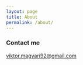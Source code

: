 ```yaml
---
layout: page
title: About
permalink: /about/
---
```


### Contact me

[viktor.magyari92@gmail.com](mailto:viktor.magyari92@gmail.com)
